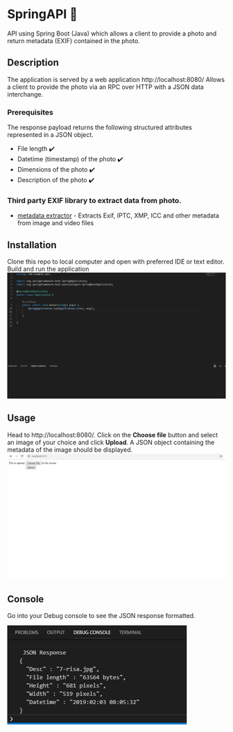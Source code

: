 # SpringAPI :space_invader:
API using Spring Boot (Java) which allows a client to provide a photo and return metadata (EXIF) contained in the photo.

## Description
The application is served by a web application http://localhost:8080/
Allows a client to provide the photo via an RPC over HTTP with a JSON data interchange.

### Prerequisites
The response payload returns the following structured attributes represented in a JSON object.

* File length :heavy_check_mark:
* Datetime (timestamp) of the photo :heavy_check_mark:
* Dimensions of the photo :heavy_check_mark:
* Description of the photo :heavy_check_mark:

### Third party EXIF library to extract data from photo.

* [metadata extractor](https://github.com/drewnoakes/metadata-extractor) - Extracts Exif, IPTC, XMP, ICC and other metadata from image and video files

## Installation 
Clone this repo to local computer and open with preferred IDE or text editor. Build and run the application
![](installation.gif) 


## Usage
Head to http://localhost:8080/. Click on the **Choose file** button and select an image of your choice and click **Upload**. A JSON object containing the metadata of the image should be displayed.
![](usage.gif)

## Console
Go into your Debug console to see the JSON response formatted.

![console](console.png)
